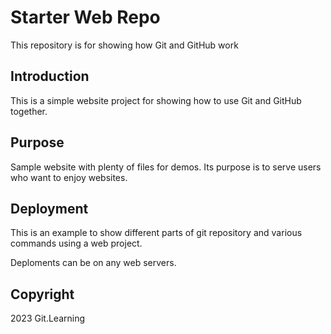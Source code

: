 # Starter Web Repo

This repository is for showing how Git and GitHub work

## Introduction

This is a simple website project for showing how to use Git and GitHub together.

## Purpose

Sample website with plenty of files for demos. Its purpose is to serve users who want to enjoy websites.

## Deployment
This is an example to show different parts of git repository and various commands using a web project.

Deploments can be on any web servers.

## Copyright

2023 Git.Learning